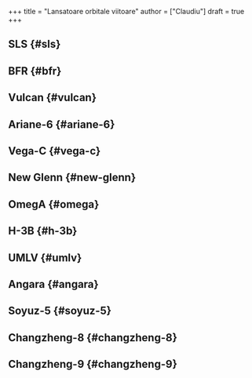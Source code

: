 +++
title = "Lansatoare orbitale viitoare"
author = ["Claudiu"]
draft = true
+++

## SLS {#sls}


## BFR {#bfr}


## Vulcan {#vulcan}


## Ariane-6 {#ariane-6}


## Vega-C {#vega-c}


## New Glenn {#new-glenn}


## OmegA {#omega}


## H-3B {#h-3b}


## UMLV {#umlv}


## Angara {#angara}


## Soyuz-5 {#soyuz-5}


## Changzheng-8 {#changzheng-8}


## Changzheng-9 {#changzheng-9}